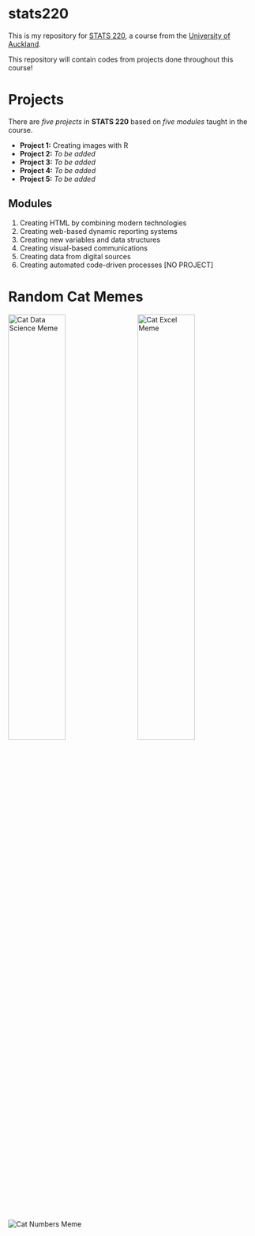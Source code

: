 # stats220

This is my repository for [STATS 220](https://courseoutline.auckland.ac.nz/dco/course/STATS/220/1243), a course from the [University of Auckland](https://www.auckland.ac.nz/en.html).

This repository will contain codes from projects done throughout this course!

# Projects

There are *five projects* in **STATS 220** based on *five modules* taught in the course. 
* **Project 1:** Creating images with R
* **Project 2:** *To be added*
* **Project 3:** *To be added*
* **Project 4:** *To be added*
* **Project 5:** *To be added*

## Modules
1. Creating HTML by combining modern technologies
2. Creating web-based dynamic reporting systems
3. Creating new variables and data structures
4. Creating visual-based communications
5. Creating data from digital sources
6. Creating automated code-driven processes [NO PROJECT]

# Random Cat Memes
<img align="left" width="48%" height = "47%" src="https://miro.medium.com/v2/resize:fit:500/1*ZhYNqU2y96_f3QkWq9oiWQ.jpeg" alt="Cat Data Science Meme">

<img align="right" width="48%" height = "47%" src="https://pbs.twimg.com/media/EpvSDU4XEAA6ilA.jpg" alt="Cat Excel Meme">

$~$

![Cat Numbers Meme](https://images.squarespace-cdn.com/content/v1/60a72bba9cfc63389f938917/a2533825-d309-4c2d-a8d8-c1ff0147dff9/show+me+the+numbers.jpg)
